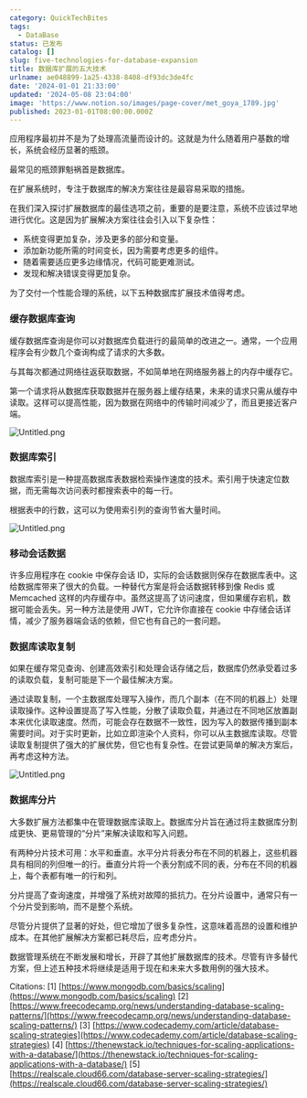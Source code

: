 ```yaml
---
category: QuickTechBites
tags:
  - DataBase
status: 已发布
catalog: []
slug: five-technologies-for-database-expansion
title: 数据库扩展的五大技术
urlname: ae048899-1a25-4338-8408-df93dc3de4fc
date: '2024-01-01 21:33:00'
updated: '2024-05-08 23:04:00'
image: 'https://www.notion.so/images/page-cover/met_goya_1789.jpg'
published: 2023-01-01T08:00:00.000Z
---
```


应用程序最初并不是为了处理高流量而设计的。这就是为什么随着用户基数的增长，系统会经历显著的瓶颈。


最常见的瓶颈罪魁祸首是数据库。


在扩展系统时，专注于数据库的解决方案往往是最容易采取的措施。


在我们深入探讨扩展数据库的最佳选项之前，重要的是要注意，系统不应该过早地进行优化。这是因为扩展解决方案往往会引入以下复杂性：

- 系统变得更加复杂，涉及更多的部分和变量。
- 添加新功能所需的时间变长，因为需要考虑更多的组件。
- 随着需要适应更多边缘情况，代码可能更难测试。
- 发现和解决错误变得更加复杂。

为了交付一个性能合理的系统，以下五种数据库扩展技术值得考虑。


### **缓存数据库查询**


缓存数据库查询是你可以对数据库负载进行的最简单的改进之一。通常，一个应用程序会有少数几个查询构成了请求的大多数。


与其每次都通过网络往返获取数据，不如简单地在网络服务器上的内存中缓存它。


第一个请求将从数据库获取数据并在服务器上缓存结果，未来的请求只需从缓存中读取。这样可以提高性能，因为数据在网络中的传输时间减少了，而且更接近客户端。


![Untitled.png](https://prod-files-secure.s3.us-west-2.amazonaws.com/5d24fe63-e567-4804-86f9-9fdc62e13082/90ccd300-8cb4-4392-a93f-76f7d0b7f352/Untitled.png?X-Amz-Algorithm=AWS4-HMAC-SHA256&X-Amz-Content-Sha256=UNSIGNED-PAYLOAD&X-Amz-Credential=ASIAZI2LB466SK3SQ4CF%2F20250419%2Fus-west-2%2Fs3%2Faws4_request&X-Amz-Date=20250419T053914Z&X-Amz-Expires=3600&X-Amz-Security-Token=IQoJb3JpZ2luX2VjEP3%2F%2F%2F%2F%2F%2F%2F%2F%2F%2FwEaCXVzLXdlc3QtMiJHMEUCIQDiqBEX6Ds3XXf1kvcdNYVBm5sqGnIxFxLJelCz8nJoGAIgHXXI%2BK93ZLMjR0SkNOrojhRazjEl0OlRGiJVzi%2F0QO8qiAQIhv%2F%2F%2F%2F%2F%2F%2F%2F%2F%2FARAAGgw2Mzc0MjMxODM4MDUiDLjRoDRDziI%2BnICRSircA6vzQ0SghLyPJU1iVHFKUqCWvARlKNEy9mlotMkb0Cujv%2BW%2F1mEyLjqOXnnGu2h0AT4aQpyU93PFcd7PplkPK%2Bcfl4vjQXo%2FLLHe0fZMQOH3Xrwr2P2KCRsjen1qmoRDhlfmc5B3p2UmjcZavBICUiF3V9tlYP2B8algQsoWhyPPsfArs2iioM7CArLKpOn5RhK8gPHCTgt3awA7qwikkMLO30W35QODfqw9YVLQfUqODoYGX71FfB9NyEbWq2qMy01l3r1uV9yFxaWUQWkNfl%2B9tjghkMyA6OI5LHzf%2Fcn7Z%2FbSCJBv5tankig7w0SNzSzOH1uL18AqySBoK8Yi1RI7rOgfaqi%2B5QgiBdfecUdlTsUJOc7%2BQDl2ZVqdiE4I6UPmby%2Bhj2kSYOUNqsMRBKlM8p9KD5BbeLDoemS9npC6ujPRfL8PBS14tlUgPOdbrmG9wILF6Ol3FmJtVgor6zwtQeRun46nfEKPGWuxLm0V5%2BRze0u%2B9a6hhI%2BLBjTqE7Hf9wxwtXJwn8lJT2YiTB%2F3Ge7%2BuNEeqn2uESrrzp4UzhxmjUApqGWvr5y23vb9XMmAi9FSBWugBl5bUyQOfUc3xqbexi5fW1%2FwvfEwqwaGMyQL8crynzpxgbC3MLPWjMAGOqUB8abq2asMlNAdVyUyLngkZHXHDQtZcKLpN3g04FnvRzo8lO6UXXDj54tfMuyzXOGPbKBy2omWX1es6jvSFHbWEjx1wG%2BK%2BmU2JHkPKwN2RulxFR2mlw5mt%2FGpzpvM6mvlGQ6etMfJp6V4Edw5dtOrTpd1hLBT65wxfkWqba7oql7AyNQjEBAnJOabQh0VRK815y36EHa8yU14e%2BmqIAWSaOBYBUAm&X-Amz-Signature=b56c0a2a4e7d1817daff1c66037f0572dbb9e58f8d656fe9545449428e5a8b32&X-Amz-SignedHeaders=host&x-id=GetObject)


### **数据库索引**


数据库索引是一种提高数据库表数据检索操作速度的技术。索引用于快速定位数据，而无需每次访问表时都搜索表中的每一行。


根据表中的行数，这可以为使用索引列的查询节省大量时间。


![Untitled.png](https://prod-files-secure.s3.us-west-2.amazonaws.com/5d24fe63-e567-4804-86f9-9fdc62e13082/d4109739-24f9-4adf-abd6-8eec0d12f3c8/Untitled.png?X-Amz-Algorithm=AWS4-HMAC-SHA256&X-Amz-Content-Sha256=UNSIGNED-PAYLOAD&X-Amz-Credential=ASIAZI2LB466SK3SQ4CF%2F20250419%2Fus-west-2%2Fs3%2Faws4_request&X-Amz-Date=20250419T053914Z&X-Amz-Expires=3600&X-Amz-Security-Token=IQoJb3JpZ2luX2VjEP3%2F%2F%2F%2F%2F%2F%2F%2F%2F%2FwEaCXVzLXdlc3QtMiJHMEUCIQDiqBEX6Ds3XXf1kvcdNYVBm5sqGnIxFxLJelCz8nJoGAIgHXXI%2BK93ZLMjR0SkNOrojhRazjEl0OlRGiJVzi%2F0QO8qiAQIhv%2F%2F%2F%2F%2F%2F%2F%2F%2F%2FARAAGgw2Mzc0MjMxODM4MDUiDLjRoDRDziI%2BnICRSircA6vzQ0SghLyPJU1iVHFKUqCWvARlKNEy9mlotMkb0Cujv%2BW%2F1mEyLjqOXnnGu2h0AT4aQpyU93PFcd7PplkPK%2Bcfl4vjQXo%2FLLHe0fZMQOH3Xrwr2P2KCRsjen1qmoRDhlfmc5B3p2UmjcZavBICUiF3V9tlYP2B8algQsoWhyPPsfArs2iioM7CArLKpOn5RhK8gPHCTgt3awA7qwikkMLO30W35QODfqw9YVLQfUqODoYGX71FfB9NyEbWq2qMy01l3r1uV9yFxaWUQWkNfl%2B9tjghkMyA6OI5LHzf%2Fcn7Z%2FbSCJBv5tankig7w0SNzSzOH1uL18AqySBoK8Yi1RI7rOgfaqi%2B5QgiBdfecUdlTsUJOc7%2BQDl2ZVqdiE4I6UPmby%2Bhj2kSYOUNqsMRBKlM8p9KD5BbeLDoemS9npC6ujPRfL8PBS14tlUgPOdbrmG9wILF6Ol3FmJtVgor6zwtQeRun46nfEKPGWuxLm0V5%2BRze0u%2B9a6hhI%2BLBjTqE7Hf9wxwtXJwn8lJT2YiTB%2F3Ge7%2BuNEeqn2uESrrzp4UzhxmjUApqGWvr5y23vb9XMmAi9FSBWugBl5bUyQOfUc3xqbexi5fW1%2FwvfEwqwaGMyQL8crynzpxgbC3MLPWjMAGOqUB8abq2asMlNAdVyUyLngkZHXHDQtZcKLpN3g04FnvRzo8lO6UXXDj54tfMuyzXOGPbKBy2omWX1es6jvSFHbWEjx1wG%2BK%2BmU2JHkPKwN2RulxFR2mlw5mt%2FGpzpvM6mvlGQ6etMfJp6V4Edw5dtOrTpd1hLBT65wxfkWqba7oql7AyNQjEBAnJOabQh0VRK815y36EHa8yU14e%2BmqIAWSaOBYBUAm&X-Amz-Signature=0265543c1305253872f65d99066d582eed0bee72a872240cfec7c346d30af88d&X-Amz-SignedHeaders=host&x-id=GetObject)


### **移动会话数据**


许多应用程序在 cookie 中保存会话 ID，实际的会话数据则保存在数据库表中。这给数据库带来了很大的负载。一种替代方案是将会话数据转移到像 Redis 或 Memcached 这样的内存缓存中。虽然这提高了访问速度，但如果缓存宕机，数据可能会丢失。另一种方法是使用 JWT，它允许你直接在 cookie 中存储会话详情，减少了服务器端会话的依赖，但它也有自己的一套问题。


### **数据库读取复制**


如果在缓存常见查询、创建高效索引和处理会话存储之后，数据库仍然承受着过多的读取负载，复制可能是下一个最佳解决方案。


通过读取复制，一个主数据库处理写入操作，而几个副本（在不同的机器上）处理读取操作。这种设置提高了写入性能，分散了读取负载，并通过在不同地区放置副本来优化读取速度。然而，可能会存在数据不一致性，因为写入的数据传播到副本需要时间。对于实时更新，比如立即渲染个人资料，你可以从主数据库读取。尽管读取复制提供了强大的扩展优势，但它也有复杂性。在尝试更简单的解决方案后，再考虑这种方法。


![Untitled.png](https://prod-files-secure.s3.us-west-2.amazonaws.com/5d24fe63-e567-4804-86f9-9fdc62e13082/24928cbe-8502-42c3-8c51-57b72171cc67/Untitled.png?X-Amz-Algorithm=AWS4-HMAC-SHA256&X-Amz-Content-Sha256=UNSIGNED-PAYLOAD&X-Amz-Credential=ASIAZI2LB466SK3SQ4CF%2F20250419%2Fus-west-2%2Fs3%2Faws4_request&X-Amz-Date=20250419T053914Z&X-Amz-Expires=3600&X-Amz-Security-Token=IQoJb3JpZ2luX2VjEP3%2F%2F%2F%2F%2F%2F%2F%2F%2F%2FwEaCXVzLXdlc3QtMiJHMEUCIQDiqBEX6Ds3XXf1kvcdNYVBm5sqGnIxFxLJelCz8nJoGAIgHXXI%2BK93ZLMjR0SkNOrojhRazjEl0OlRGiJVzi%2F0QO8qiAQIhv%2F%2F%2F%2F%2F%2F%2F%2F%2F%2FARAAGgw2Mzc0MjMxODM4MDUiDLjRoDRDziI%2BnICRSircA6vzQ0SghLyPJU1iVHFKUqCWvARlKNEy9mlotMkb0Cujv%2BW%2F1mEyLjqOXnnGu2h0AT4aQpyU93PFcd7PplkPK%2Bcfl4vjQXo%2FLLHe0fZMQOH3Xrwr2P2KCRsjen1qmoRDhlfmc5B3p2UmjcZavBICUiF3V9tlYP2B8algQsoWhyPPsfArs2iioM7CArLKpOn5RhK8gPHCTgt3awA7qwikkMLO30W35QODfqw9YVLQfUqODoYGX71FfB9NyEbWq2qMy01l3r1uV9yFxaWUQWkNfl%2B9tjghkMyA6OI5LHzf%2Fcn7Z%2FbSCJBv5tankig7w0SNzSzOH1uL18AqySBoK8Yi1RI7rOgfaqi%2B5QgiBdfecUdlTsUJOc7%2BQDl2ZVqdiE4I6UPmby%2Bhj2kSYOUNqsMRBKlM8p9KD5BbeLDoemS9npC6ujPRfL8PBS14tlUgPOdbrmG9wILF6Ol3FmJtVgor6zwtQeRun46nfEKPGWuxLm0V5%2BRze0u%2B9a6hhI%2BLBjTqE7Hf9wxwtXJwn8lJT2YiTB%2F3Ge7%2BuNEeqn2uESrrzp4UzhxmjUApqGWvr5y23vb9XMmAi9FSBWugBl5bUyQOfUc3xqbexi5fW1%2FwvfEwqwaGMyQL8crynzpxgbC3MLPWjMAGOqUB8abq2asMlNAdVyUyLngkZHXHDQtZcKLpN3g04FnvRzo8lO6UXXDj54tfMuyzXOGPbKBy2omWX1es6jvSFHbWEjx1wG%2BK%2BmU2JHkPKwN2RulxFR2mlw5mt%2FGpzpvM6mvlGQ6etMfJp6V4Edw5dtOrTpd1hLBT65wxfkWqba7oql7AyNQjEBAnJOabQh0VRK815y36EHa8yU14e%2BmqIAWSaOBYBUAm&X-Amz-Signature=d98a399d50748c3eaa2368dece5f92454bb40de6fc2ac1e9c2fa17fe304c4590&X-Amz-SignedHeaders=host&x-id=GetObject)


### **数据库分片**


大多数扩展方法都集中在管理数据库读取上。数据库分片旨在通过将主数据库分割成更快、更易管理的“分片”来解决读取和写入问题。


有两种分片技术可用：水平和垂直。水平分片将表分布在不同的机器上，这些机器具有相同的列但唯一的行。垂直分片将一个表分割成不同的表，分布在不同的机器上，每个表都有唯一的行和列。


分片提高了查询速度，并增强了系统对故障的抵抗力。在分片设置中，通常只有一个分片受到影响，而不是整个系统。


尽管分片提供了显著的好处，但它增加了很多复杂性，这意味着高昂的设置和维护成本。在其他扩展解决方案都已耗尽后，应考虑分片。


数据管理系统在不断发展和增长，开辟了其他扩展数据库的技术。尽管有许多替代方案，但上述五种技术将继续是适用于现在和未来大多数用例的强大技术。


Citations:
[1] [https://www.mongodb.com/basics/scaling](https://www.mongodb.com/basics/scaling)
[2] [https://www.freecodecamp.org/news/understanding-database-scaling-patterns/](https://www.freecodecamp.org/news/understanding-database-scaling-patterns/)
[3] [https://www.codecademy.com/article/database-scaling-strategies](https://www.codecademy.com/article/database-scaling-strategies)
[4] [https://thenewstack.io/techniques-for-scaling-applications-with-a-database/](https://thenewstack.io/techniques-for-scaling-applications-with-a-database/)
[5] [https://realscale.cloud66.com/database-server-scaling-strategies/](https://realscale.cloud66.com/database-server-scaling-strategies/)

